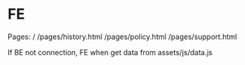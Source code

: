 # FE
Pages:
/
/pages/history.html
/pages/policy.html
/‌pages/support.html
 
If BE not connection, FE when get data from assets/js/data.js